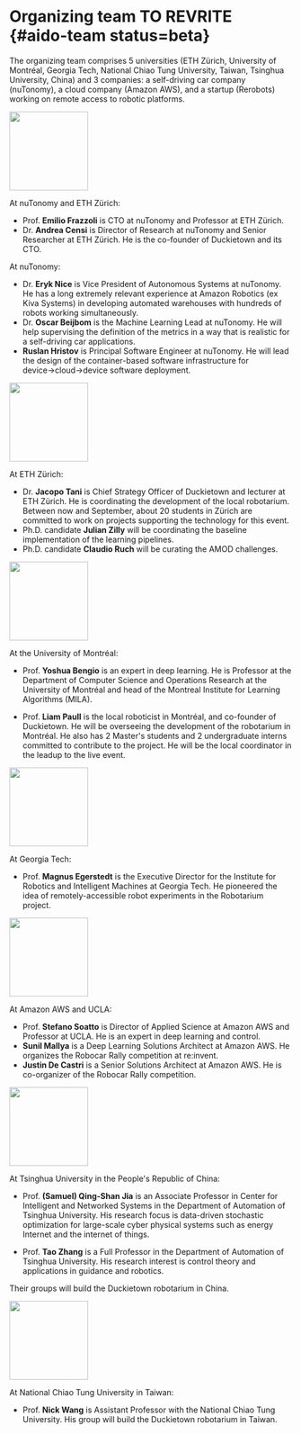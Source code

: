 # Organizing team TO REVRITE {#aido-team status=beta}

The organizing team comprises 5 universities (ETH Zürich, University of Montréal, Georgia Tech, National Chiao Tung University, Taiwan, Tsinghua University, China) and 3 companies: a self-driving car company (nuTonomy), a cloud company (Amazon AWS), and a startup (Rerobots) working on remote access to robotic platforms.


<style>
img.logo {
width: 10em;
}
</style>

<img src="images/nuTonomyLogo_horizontal.png" class="logo"/>


At nuTonomy and ETH Zürich:

* Prof. **Emilio Frazzoli** is CTO at nuTonomy and Professor at ETH Zürich.
* Dr. **Andrea Censi** is Director of Research at nuTonomy and Senior Researcher at ETH Zürich. He is the co-founder of Duckietown and its CTO.



At nuTonomy:

* Dr. **Eryk Nice** is Vice President of Autonomous Systems at nuTonomy. He has  a long extremely relevant experience at Amazon Robotics (ex Kiva Systems) in developing
	automated warehouses with hundreds of robots working simultaneously.
*  Dr. **Oscar Beijbom** is the Machine Learning Lead at nuTonomy. He will help supervising the definition of the metrics in a way that is realistic for a self-driving car applications.
* **Ruslan Hristov** is Principal Software Engineer at nuTonomy. He will lead the design of the container-based software infrastructure for device$\rightarrow$cloud$\rightarrow$device software deployment.


<img src="images/eth_logo_kurz_pos.png" class="logo"/>

At ETH Zürich:

* Dr. **Jacopo Tani** is Chief Strategy Officer of Duckietown and lecturer at ETH Zürich. He is coordinating the development of the local robotarium.  Between now and September, about 20 students in Zürich are committed to work on projects supporting the technology for this event.
* Ph.D. candidate **Julian Zilly** will be coordinating the baseline implementation of the learning pipelines.
* Ph.D. candidate **Claudio Ruch** will be curating the AMOD challenges.


<img src="images/UDEM.png" class="logo"/>


At the University of Montréal:

* Prof. **Yoshua Bengio**
	 is an expert in deep learning.
	 He is Professor at the Department of Computer Science and Operations Research
	 at the University of Montréal and head of the Montreal Institute for Learning Algorithms (MILA).

* Prof. **Liam Paull** is the local roboticist in Montréal, and co-founder of Duckietown. He will be overseeing the development of the robotarium in Montréal. He also has 2 Master's students and 2 undergraduate interns committed to contribute to the project. He will be the local coordinator in the leadup to the live event.


<img src="images/Georgia_Tech_shortened_logo.png" class="logo"/>


At Georgia Tech:

* Prof. **Magnus Egerstedt** is the Executive Director for the Institute for Robotics and Intelligent Machines at Georgia Tech. He pioneered the idea of remotely-accessible robot experiments in the Robotarium project.

<img src="images/AWS.png" class="logo"/>

At Amazon AWS and UCLA:

* Prof. **Stefano Soatto** is Director of Applied Science at Amazon AWS
	and Professor at UCLA. He is an expert in deep learning and control.
* **Sunil Mallya** is a Deep Learning Solutions Architect at Amazon AWS. He organizes the Robocar Rally competition at re:invent.
* **Justin De Castri** is a Senior Solutions Architect at Amazon AWS. He is co-organizer of the Robocar Rally competition.

<img src="images/tsinghua.png" class="logo"/>


At Tsinghua University in the People's Republic of China:

* Prof. **(Samuel) Qing-Shan Jia**  is an Associate Professor in Center for Intelligent and Networked Systems in the Department of Automation of Tsinghua University. His research focus is data-driven stochastic optimization for large-scale cyber physical systems such as energy Internet and the internet of things.

* Prof. **Tao Zhang** is a Full Professor in the Department of Automation of Tsinghua University. His research interest is control theory and applications in guidance and robotics.

Their groups will build the Duckietown robotarium in China.


<img src="images/NCTU.png" class="logo"/>


At National Chiao Tung University in Taiwan:

* Prof. **Nick Wang** is Assistant Professor with the National Chiao Tung University. His group will build the Duckietown robotarium in Taiwan.

 
